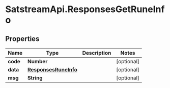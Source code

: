 # SatstreamApi.ResponsesGetRuneInfo

## Properties
Name | Type | Description | Notes
------------ | ------------- | ------------- | -------------
**code** | **Number** |  | [optional] 
**data** | [**ResponsesRuneInfo**](ResponsesRuneInfo.md) |  | [optional] 
**msg** | **String** |  | [optional] 


